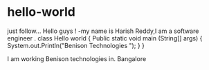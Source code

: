 # hello-world
just follow...
Hello guys !
-my name is Harish Reddy,I am a software engineer .
class Hello world
{
Public static void main (String[] args)
{
System.out.Println("Benison Technologies ");
}
}

I am working Benison technologies in. Bangalore 
